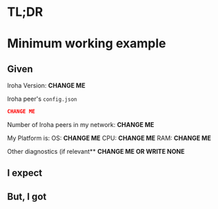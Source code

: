 <!-- IMPORTANT: add the `iroha2` for IROHA2-related issues -->
<!-- If something isn't working, add the `bug` label-->
<!-- If something isn't explained very well add the `Documentation` label -->
<!-- If you think you can improve something, add the `Optimisation` label -->
# TL;DR

<!-- Explain what's wrong in your own words. -->



# Minimum working example

## Given

<!-- What I started with -->

Iroha Version: **CHANGE ME**

Iroha peer's `config.json`

```json
CHANGE ME
```

Number of Iroha peers in my network: **CHANGE ME**

My Platform is:
OS: **CHANGE ME**
CPU: **CHANGE ME**
RAM: **CHANGE ME**

Other diagnostics (if relevant**
**CHANGE ME OR WRITE NONE**




## I expect

<!-- What should happen -->



## But, I got


<!-- Either something inside triple backticks for code output -->

<!-- "Code output I got". -->



<!-- Or a screenshot -->

<!-- "screenshot Of What I Got". Drag & Drop Or Copy & Paste-->
